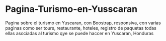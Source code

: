# Pagina-Turismo-en-Yusscaran
Pagina sobre el turismo en Yuscaran, con Boostrap, responsiva, con varias paginas como ser tours, restaurante, hoteles, registro de paquetas todas ellas asociadas al turismo qye se puede haccer en Yuscaran, Honduras
